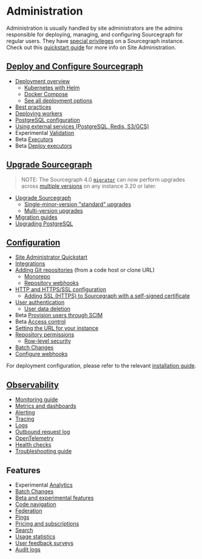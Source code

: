 # Administration

Administration is usually handled by site administrators are the admins responsible for deploying, managing, and configuring Sourcegraph for regular users. They have [special privileges](privileges.md) on a Sourcegraph instance. Check out this [quickstart guide](how-to/site-admin-quickstart.md) for more info on Site Administration.

## [Deploy and Configure Sourcegraph](deploy/index.md)

- [Deployment overview](deploy/index.md)
  - [Kubernetes with Helm](deploy/kubernetes/helm.md)
  - [Docker Compose](deploy/docker-compose/index.md)
  - [See all deployment options](deploy/index.md#deployment-types)
- [Best practices](deployment_best_practices.md)
- [Deploying workers](workers.md)
- [PostgreSQL configuration](config/postgres-conf.md)
- [Using external services (PostgreSQL, Redis, S3/GCS)](external_services/index.md)
- <span class="badge badge-experimental">Experimental</span> [Validation](validation.md)
- <span class="badge badge-beta">Beta</span> [Executors](executors/index.md)
- <span class="badge badge-beta">Beta</span> [Deploy executors](executors/deploy_executors.md)

## [Upgrade Sourcegraph](updates/index.md)

> NOTE: The Sourcegraph 4.0 [`migrator`](./how-to/manual_database_migrations.md) can now perform upgrades across [multiple versions](updates/index.md#multi-version-upgrades) on any instance 3.20 or later.

- [Upgrade Sourcegraph](updates/index.md)
  - [Single-minor-version "standard" upgrades](updates/index.md#standard-upgrades)
  - [Multi-version upgrades](updates/index.md#multi-version-upgrades)
- [Migration guides](migration/index.md)
- [Upgrading PostgreSQL](postgres.md#upgrading-postgresql)

## [Configuration](config/index.md)

- [Site Administrator Quickstart](how-to/site-admin-quickstart.md)
- [Integrations](../integration/index.md)
- [Adding Git repositories](repo/add.md) (from a code host or clone URL)
  - [Monorepo](monorepo.md)
  - [Repository webhooks](repo/webhooks.md)
- [HTTP and HTTPS/SSL configuration](http_https_configuration.md)
  - [Adding SSL (HTTPS) to Sourcegraph with a self-signed certificate](ssl_https_self_signed_cert_nginx.md)
- [User authentication](auth/index.md)
  - [User data deletion](user_data_deletion.md)
- <span class="badge badge-beta">Beta</span> [Provision users through SCIM](scim.md)
- <span class="badge badge-beta">Beta</span> [Access control](access_control/index.md)
- [Setting the URL for your instance](url.md)
- [Repository permissions](permissions/index.md)
  - [Row-level security](repo/row_level_security.md)
- [Batch Changes](../batch_changes/how-tos/site_admin_configuration.md)
- [Configure webhooks](config/webhooks/index.md)

For deployment configuration, please refer to the relevant [installation guide](deploy/index.md).

## [Observability](observability.md)

- [Monitoring guide](how-to/monitoring-guide.md)
- [Metrics and dashboards](observability/metrics.md)
- [Alerting](observability/alerting.md)
- [Tracing](observability/tracing.md)
- [Logs](observability/logs.md)
- [Outbound request log](observability/outbound-request-log.md)
- [OpenTelemetry](observability/opentelemetry.md)
- [Health checks](observability/health_checks.md)
- [Troubleshooting guide](observability/troubleshooting.md)

## Features

- <span class="badge badge-experimental">Experimental</span> [Analytics](./analytics.md)
- [Batch Changes](../batch_changes/index.md)
- [Beta and experimental features](beta_and_experimental_features.md)
- [Code navigation](../code_navigation/index.md)
- [Federation](federation/index.md)
- [Pings](pings.md)
- [Pricing and subscriptions](subscriptions/index.md)
- [Search](search.md)
- [Usage statistics](usage_statistics.md)
- [User feedback surveys](user_surveys.md)
- [Audit logs](audit_log.md)

